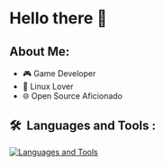 # Hello there 👋

## About Me:
- 🎮 Game Developer
- 🐧 Linux Lover
- 🌐 Open Source Aficionado

## 🛠 &nbsp;Languages and Tools :
[![Languages and Tools](https://skillicons.dev/icons?i=go,ts,cs,rust,js,ruby,godot,php,symfony,crystal,lua,linux,docker,azure,neovim,vim)](https://skillicons.dev)
